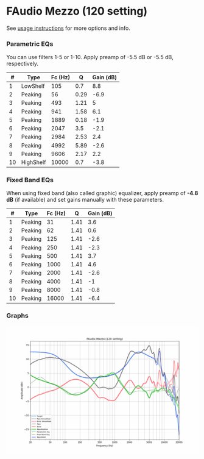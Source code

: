 # FAudio Mezzo (120 setting)
See [usage instructions](https://github.com/jaakkopasanen/AutoEq#usage) for more options and info.

### Parametric EQs
You can use filters 1-5 or 1-10. Apply preamp of -5.5 dB or -5.5 dB, respectively.

|   # | Type      |   Fc (Hz) |    Q |   Gain (dB) |
|-----|-----------|-----------|------|-------------|
|   1 | LowShelf  |       105 | 0.7  |         8.8 |
|   2 | Peaking   |        56 | 0.29 |        -6.9 |
|   3 | Peaking   |       493 | 1.21 |         5   |
|   4 | Peaking   |       941 | 1.58 |         6.1 |
|   5 | Peaking   |      1889 | 0.18 |        -1.9 |
|   6 | Peaking   |      2047 | 3.5  |        -2.1 |
|   7 | Peaking   |      2984 | 2.53 |         2.4 |
|   8 | Peaking   |      4992 | 5.89 |        -2.6 |
|   9 | Peaking   |      9606 | 2.17 |         2.2 |
|  10 | HighShelf |     10000 | 0.7  |        -3.8 |

### Fixed Band EQs
When using fixed band (also called graphic) equalizer, apply preamp of **-4.8 dB** (if available) and set gains manually with these parameters.

|   # | Type    |   Fc (Hz) |    Q |   Gain (dB) |
|-----|---------|-----------|------|-------------|
|   1 | Peaking |        31 | 1.41 |         3.6 |
|   2 | Peaking |        62 | 1.41 |         0.6 |
|   3 | Peaking |       125 | 1.41 |        -2.6 |
|   4 | Peaking |       250 | 1.41 |        -2.3 |
|   5 | Peaking |       500 | 1.41 |         3.7 |
|   6 | Peaking |      1000 | 1.41 |         4.6 |
|   7 | Peaking |      2000 | 1.41 |        -2.6 |
|   8 | Peaking |      4000 | 1.41 |        -1   |
|   9 | Peaking |      8000 | 1.41 |        -0.8 |
|  10 | Peaking |     16000 | 1.41 |        -6.4 |

### Graphs
![](./FAudio%20Mezzo%20(120%20setting).png)
